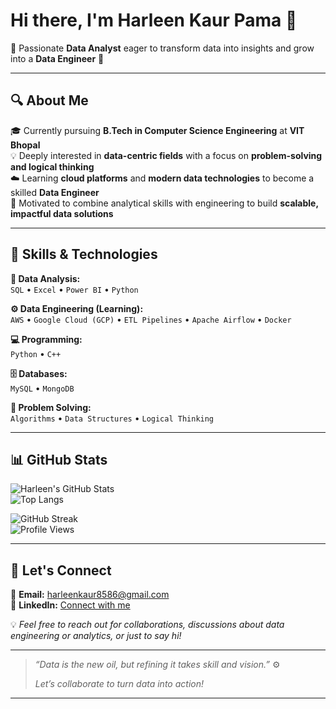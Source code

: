 # Hi there, I'm Harleen Kaur Pama 👋  
🎯 Passionate **Data Analyst** eager to transform data into insights and grow into a **Data Engineer** 🚀

---

## 🔍 About Me

🎓 Currently pursuing **B.Tech in Computer Science Engineering** at **VIT Bhopal**  
💡 Deeply interested in **data-centric fields** with a focus on **problem-solving and logical thinking**  
☁️ Learning **cloud platforms** and **modern data technologies** to become a skilled **Data Engineer**  
🚀 Motivated to combine analytical skills with engineering to build **scalable, impactful data solutions**

---

## 🌟 Skills & Technologies

**🔎 Data Analysis:**  
`SQL` • `Excel` • `Power BI` • `Python `

**⚙️ Data Engineering (Learning):**  
`AWS` • `Google Cloud (GCP)` • `ETL Pipelines` • `Apache Airflow` • `Docker`

**💻 Programming:**  
`Python` • `C++`

**🗄️ Databases:**  
`MySQL` • `MongoDB`

**🧠 Problem Solving:**  
`Algorithms` • `Data Structures` • `Logical Thinking`

---
## 📊 GitHub Stats

![Harleen's GitHub Stats](https://github-readme-stats.vercel.app/api?username=HarleenPama&show_icons=true&theme=radical)  
![Top Langs](https://github-readme-stats.vercel.app/api/top-langs/?username=HarleenPama&layout=compact&theme=radical)

![GitHub Streak](https://streak-stats.demolab.com?user=HarleenPama&theme=radical&date_format=M%20j%5B%2C%20Y%5D)  
![Profile Views](https://komarev.com/ghpvc/?username=HarleenPama&label=Profile%20Views&color=0e75b6&style=flat)

---

## 💬 Let's Connect

📧 **Email:** harleenkaur8586@gmail.com  
🔗 **LinkedIn:** [Connect with me](https://www.linkedin.com/in/harleen-kaur-pama-635539251)  

💡 *Feel free to reach out for collaborations, discussions about data engineering or analytics, or just to say hi!*

---

> _“Data is the new oil, but refining it takes skill and vision.”_ ⚙️
> 
> _Let’s collaborate to turn data into action!_

---

<!-- GitHub Stats (optional) -->
<!-- ![GitHub Stats](https://github-readme-stats.vercel.app/api?username=YOUR_GITHUB_USERNAME&show_icons=true&theme=radical) -->
